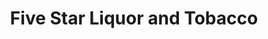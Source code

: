 ---
title: "Five Star Liquor and Tobacco"
url: /springfield/five-star-liquor-and-tobacco/
shop: alcohol
---